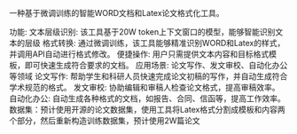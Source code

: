 一种基于微调训练的智能WORD文档和Latex论文格式化工具。

功能:
文本层级识别: 该工具基于20W token上下文窗口的模型，能够智能识别文本的层级
格式转换: 通过微调训练，该工具能够精准识别WORD和Latex的样式，并调用API自动进行格式修改。
便捷操作: 用户只需提供文本内容和目标格式模板，即可快速生成符合要求的文档。
应用场景: 论文写作、发文审校、自动化办公等领域
  论文写作: 帮助学生和科研人员快速完成论文初稿的写作，并自动生成符合学术规范的格式。
  发文审校: 协助编辑和审稿人检查论文格式，提高审稿效率。
  自动化办公: 自动生成各种格式的文档，如报告、合同、信函等，提高工作效率。
数据集：预计使用开源的论文数据集，使用工具将Latex格式分割成模板和内容两个部分，然后重新构造训练数据集，预计使用2W篇论文
